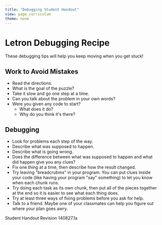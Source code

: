```yaml
---
title: "Debugging Student Handout"
view: page_curriculum
theme: none
---
```


# Letron Debugging Recipe

These debugging tips will help you keep moving when you get stuck!

## Work to Avoid Mistakes
* Read the directions.
* What is the goal of the puzzle?
* Take it slow and go one step at a time.
* Can you talk about the problem in your own words?
* Were you given any code to start?
	* What does it do?
	* Why do you think it's there?


## Debugging
* Look for problems each step of the way.
* Describe what was supposed to happen.
* Describe what is going wrong.
* Does the difference between what was supposed to happen and what did happen give you any clues?
* Fix one thing at a time, then describe how the result changed.
* Try leaving "breadcrubms" in your program. You can put clues inside your code (like having your program "say" something) to let you know when each chunk runs.
* Try doing each task as its own chunk, then put all of the pieces together at the end so it is easier to see what each thing does.
* Try at least three ways of fixing problems before you ask for help.
* Talk to a friend. Maybe one of your classmates can help you figure out where your plan goes awry.

Student Handout
Revision 140827.1a
